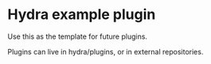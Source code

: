 # Hydra example plugin
Use this as the template for future plugins.

Plugins can live in hydra/plugins, or in external repositories.